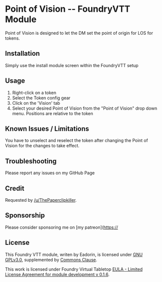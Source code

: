 # Point of Vision -- FoundryVTT Module
Point of Vision is designed to let the DM set the point of origin for LOS for tokens.


## Installation
Simply use the install module screen within the FoundryVTT setup


## Usage
1. Right-click on a token
1. Select the Token config gear
1. Click on the 'Vision' tab
1. Select your desired Point of Vision from the "Point of Vision" drop down menu. Positions are relative to the token


## Known Issues / Limitations
You have to unselect and reselect the token after changing the Point of Vision for the changes to take effect.

## Troubleshooting
Please report any issues on my GitHub Page

## Credit
Requested by [/u/ThePaperclipkiller](https://www.reddit.com/user/ThePaperclipkiller).

## Sponsorship
Please consider sponsoring me on [my patreon]([https://](https://www.patreon.com/eadorin)

## License
This Foundry VTT module, writen by Eadorin, is licensed under [GNU GPLv3.0](https://www.gnu.org/licenses/gpl-3.0.en.html), supplemented by [Commons Clause](https://commonsclause.com/).

This work is licensed under Foundry Virtual Tabletop [EULA - Limited License Agreement for module development v 0.1.6](http://foundryvtt.com/pages/license.html).

